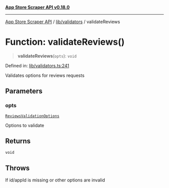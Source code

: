 [**App Store Scraper API v0.18.0**](../../../README.md)

***

[App Store Scraper API](../../../modules.md) / [lib/validators](../README.md) / validateReviews

# Function: validateReviews()

> **validateReviews**(`opts`): `void`

Defined in: [lib/validators.ts:241](https://github.com/facundoolano/app-store-scraper/blob/7e1baf8350e9d5936df88e03bdbb2e2ecea26d48/lib/validators.ts#L241)

Validates options for reviews requests

## Parameters

### opts

[`ReviewsValidationOptions`](../interfaces/ReviewsValidationOptions.md)

Options to validate

## Returns

`void`

## Throws

If id/appId is missing or other options are invalid
